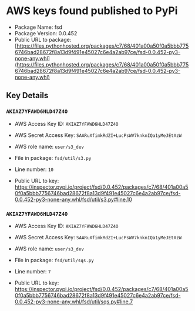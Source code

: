 # AWS keys found published to PyPi

* Package Name: fsd
* Package Version: 0.0.452
* Public URL to package: [https://files.pythonhosted.org/packages/c7/68/401a00a50f0a5bbb7756746bad28672f8a13d9f491e45027c6e4a2ab97ce/fsd-0.0.452-py3-none-any.whl](https://files.pythonhosted.org/packages/c7/68/401a00a50f0a5bbb7756746bad28672f8a13d9f491e45027c6e4a2ab97ce/fsd-0.0.452-py3-none-any.whl)

## Key Details

### `AKIAZ7YFAWD6HLD47Z4O`

* AWS Access Key ID: `AKIAZ7YFAWD6HLD47Z4O`
* AWS Secret Access Key: `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` 
* AWS role name: `user/s3_dev`
* File in package: `fsd/util/s3.py`
* Line number: `10`

* Public URL to key: https://inspector.pypi.io/project/fsd/0.0.452/packages/c7/68/401a00a50f0a5bbb7756746bad28672f8a13d9f491e45027c6e4a2ab97ce/fsd-0.0.452-py3-none-any.whl/fsd/util/s3.py#line.10



### `AKIAZ7YFAWD6HLD47Z4O`

* AWS Access Key ID: `AKIAZ7YFAWD6HLD47Z4O`
* AWS Secret Access Key: `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` 
* AWS role name: `user/s3_dev`
* File in package: `fsd/util/sqs.py`
* Line number: `7`

* Public URL to key: https://inspector.pypi.io/project/fsd/0.0.452/packages/c7/68/401a00a50f0a5bbb7756746bad28672f8a13d9f491e45027c6e4a2ab97ce/fsd-0.0.452-py3-none-any.whl/fsd/util/sqs.py#line.7


